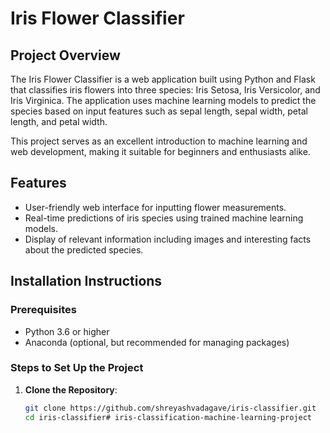 # Iris Flower Classifier

## Project Overview
The Iris Flower Classifier is a web application built using Python and Flask that classifies iris flowers into three species: Iris Setosa, Iris Versicolor, and Iris Virginica. The application uses machine learning models to predict the species based on input features such as sepal length, sepal width, petal length, and petal width.

This project serves as an excellent introduction to machine learning and web development, making it suitable for beginners and enthusiasts alike.

## Features
- User-friendly web interface for inputting flower measurements.
- Real-time predictions of iris species using trained machine learning models.
- Display of relevant information including images and interesting facts about the predicted species.

## Installation Instructions

### Prerequisites
- Python 3.6 or higher
- Anaconda (optional, but recommended for managing packages)

### Steps to Set Up the Project
1. **Clone the Repository**:
   ```bash
   git clone https://github.com/shreyashvadagave/iris-classifier.git
   cd iris-classifier# iris-classification-machine-learning-project

